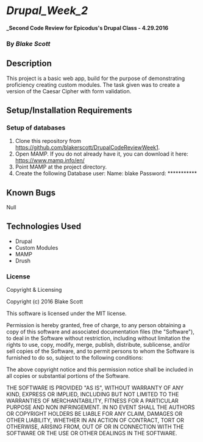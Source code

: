 # _Drupal_Week_2_

#### _Second Code Review for Epicodus's Drupal Class - 4.29.2016

### By _**Blake Scott**_

## Description

This project is a basic web app, build for the purpose of demonstrating proficiency creating custom modules.  The task given was to create a version of the Caesar Cipher with form validation.  

## Setup/Installation Requirements

### Setup of databases

1. Clone this repository from https://github.com/blakerscott/DrupalCodeReviewWeek1.
2. Open MAMP.  If you do not already have it, you can download it here:            https://www.mamp.info/en/
3. Point MAMP at the project directory.
4. Create the following Database user:
   Name: blake
   Password: ***********  

## Known Bugs

Null

## Technologies Used

* Drupal
* Custom Modules
* MAMP
* Drush


### License

Copyright & Licensing

Copyright (c) 2016 Blake Scott

This software is licensed under the MIT license.

Permission is hereby granted, free of charge, to any person obtaining a copy of this software and associated documentation files (the "Software"), to deal in the Software without restriction, including without limitation the rights to use, copy, modify, merge, publish, distribute, sublicense, and/or sell copies of the Software, and to permit persons to whom the Software is furnished to do so, subject to the following conditions:

The above copyright notice and this permission notice shall be included in all copies or substantial portions of the Software.

THE SOFTWARE IS PROVIDED "AS IS", WITHOUT WARRANTY OF ANY KIND, EXPRESS OR IMPLIED, INCLUDING BUT NOT LIMITED TO THE WARRANTIES OF MERCHANTABILITY, FITNESS FOR A PARTICULAR PURPOSE AND NON INFRINGEMENT. IN NO EVENT SHALL THE AUTHORS OR COPYRIGHT HOLDERS BE LIABLE FOR ANY CLAIM, DAMAGES OR OTHER LIABILITY, WHETHER IN AN ACTION OF CONTRACT, TORT OR OTHERWISE, ARISING FROM, OUT OF OR IN CONNECTION WITH THE SOFTWARE OR THE USE OR OTHER DEALINGS IN THE SOFTWARE.
